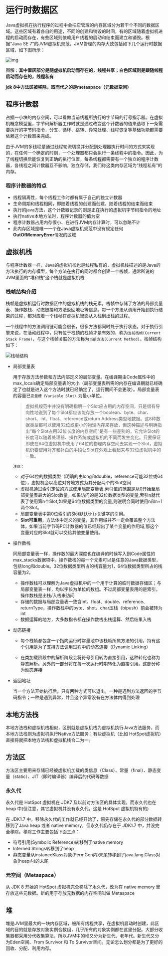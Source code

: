 # 运行时数据区

Java虚拟机在执行程序的过程中会把它管理的内存区域分为若干个不同的数据区域。这些区域有着各自的用途，不同的创建和销毁的时间，有的区域随着虚拟机进程的启动而存在，有些区域则依赖用户线程的启动和结束而建立和销毁。根据“Java SE 7”的JVM虚拟机规范，JVM管理的内存大致包括如下几个运行时数据区域，如下图所示：

![img](运行时数据区.assets/1326194-20180426163347176-898005313.png)

图解：**其中置灰部分是随虚拟机启动而存在的，线程共享；白色区域则是跟随线程启动而存在的，线程私有**

**jdk 8中方法区被移除，取而代之的是metaspace（元数据空间）**

## 程序计数器

占据一小块的内存空间，可以看做当前线程所执行的字节码的行号指示器。在虚拟机概念模型里，字节码解析器工作时就是通过改变这个计数器的值来选取下一条需要执行的字节码指令，分支、循环、跳转、异常处理、线程恢复等基础功能都需要依赖这个计数器来完成。

由于JVM的多线程是通过线程轮流切换并分配到处理器执行时间的方式来实现的，在任何一个确定的时刻，一个处理器都只会执行一条线程中的指令。因此，为了线程切换后能恢复到正确的执行位置，每条线程都需要有一个独立的程序计数器，各线程之间计数器互不影响，独立存储，我们称这类内存区域为“线程私有”的内存。

### 程序计数器的特点

- 线程隔离性，每个线程工作时都有属于自己的独立计数器
- 生命周期和线程相同，即随着线程的创建而创建，随着线程的结束而结束
- 执行的java方法，这个计数器记录的则是正在执行的虚拟机字节码指令的地址
- 执行native本地方法时，程序计数器的值为空
- 程序计数器占用内存很小、在进行JVM内存计算时，可以忽略不计
- 此内存区域是唯一一个在Java虚拟机规范中没有规定任何**OutOfMemoryError**情况的区域



## 虚拟机栈

与程序计数器一样，Java的虚拟机栈也是线程私有的，虚拟机栈描述的是Java的方法执行的内存模型，每个方法在执行的同时都会创建一个栈帧，通常所说的JVM里面的“堆和栈”这个栈就是虚拟机栈

### 栈帧结构介绍

栈帧是虚拟机运行时数据区中的虚拟机栈的栈元素。栈帧中存储了方法的局部变量表、操作数栈、动态链接和方法返回地址等信息。每一个方法从调用开始到执行结束的过程，都对应着一个栈帧在虚拟机里面从入栈到出栈的过程。

一个线程中的方法调用链可能会很长，很多方法都同时处于执行状态。对于执行引擎来说，在活动线程中，只有位于栈顶的栈帧才是有效的，称为`当前栈帧(Current Stack Frame)`，与这个栈帧关联的方法称为`当前方法(Current Method)`。栈帧结构如下：

![栈帧结构](运行时数据区.assets/栈帧结构.jpg)

- 局部变量表

  用于存放方法参数和方法内部定义的局部变量。在编译期由Code属性中的max_locals确定局部变量表的大小（局部变量表所需的内存在编译期就已经确定了也就是进入这个方法时就已经确定了，运行期间不会更改）。局部变量表的容量已`变量槽（Variable Slot）`为最小单位。

  > 虚拟机规范中并没有明确指明一个Slot应占用的内存空间，只是很有导向性地说到了每个Slot都应该能存放一个boolean、byte、char、short、int、float、reference或return Address类型地数据。这8种数据类型都可以使用32位或更小的物理内存来存放，但这种描述与明确指出“每个Slot占用32位长度的内存空间”是有一些差别的，它允许Slot的长度可以随着处理器、操作系统或虚拟机的不同而发生变化。只要保证即使在64位虚拟机中使用了64位的物理内存空间去实现一个Slot，虚拟机仍要使用对齐和补白的手段让Slot在外观上看起来与32位虚拟机中的一致。

  `注意：`

  - 对于64位的数据类型（明确的由long和double，reference可能32位或64位），虚拟机会以高位对齐地方式为其分配两个的Slot空间
  - 虚拟机通过索引定位的方式使用局部变量表,索引值的范围是从0开始至局部变量表最大的Slot数量。如果访问的是32位数据类型的变量,索引n就代表了使用第n个Slot,如果是64位数据类型的变量,则说明会同时使用n和n+1两个Slot。
  - 局部变量表中第0位索引的Slot默认`this`关键字的引用。
  - **Slot可重用**，方法体中定义的变量，其作用域并不一定会覆盖整个方法体，如果当前字节码PC计数器的值已经超出了某个变量的作用域,那这个变量对应的Slot就可以交给其他变量使用。

- 操作数栈

  同局部变量表一样，操作数的最大深度也在编译的时候写入到Code属性的max_stacks数据项中。操作数栈的每一个元素可以是任意的Java数据类型，包括long和double。32位数据类型所占的栈容量为1，64位数据类型所占的栈容量为2。

  - 操作数栈可以理解为Java虚拟机中的一个用于计算的临时数据存储区；与局部变量表一样，均以字长为单位的数组。不过局部变量表用的是索引，操作数栈是出栈/入栈来访问
  - 存储的数据与局部变量表一致含int、float、double、reference、returnType，操作数栈中的byte、shot、char压栈（bipush）前会被转为int
  - 数据运算的地方，大多数指令都在操作数栈出栈运算、然后结果入栈

- 动态链接

  - 每个栈帧都包含一个指向运行时常量池中该栈帧所属方法的引用，持有这个引用是为了支持方法调用过程中的动态连接（Dynamic Linking）

  - 在类加载阶段中的解析阶段会将符号引用转为直接引用，这种转化也称为静态解析。另外的一部分将在每一次运行时期转化为直接引用。这部分称为动态连接

- 返回地址

  当一个方法开始执行后，只有两种方式可以退出，一种是遇到方法返回的字节码指令；一种是遇到异常，并且这个异常没有在方法体内得到处理

## 本地方法栈

本地方法栈和虚拟机栈相似，区别就是虚拟机栈为虚拟机执行Java方法服务，而本地方法栈则为虚拟机执行Native方法服务；有些虚拟机（比如 HotSpot虚拟机）直接将就把本地方法栈和虚拟机栈合二为一。

## 方法区

方法区主要用来存储已经被虚拟机加载的类信息（Class）、常量（final）、静态变量（static）、JIT（即时编译器）编译后的代码等数据

### 永久代

永久代是 HotSpot 虚拟机在 JDK7 及以前对方法区的具体实现，而永久代也在 heap 中(但注意，其它虚拟机并没有永久代，这是 HotSpot 虚拟机特有的)

在 JDK1.7 中，移除永久代的工作就已经开始了，原先存储在永久代的部分数据转移到了Java heap 或者 native memory，但永久代仍存在于 JDK1.7 中，并没完全移除。移除工作主要包括下面三点：

- 符号引用(Symbolic Reference)转移到了native memory
- Interned Strings转移到了heap
- 静态变量从instanceKlass对象(PermGen内)末尾转移到了java.lang.Class对象(heap内)的末尾

### 元空间（Metaspace）

从 JDK 8 开始的 HotSpot 虚拟机完全移除了永久代，改为在 native memory 里存放这些元数据。新的用于存放元数据的内存空间叫做 Metaspace

## 堆

堆是JVM里最大的一块内存区域，被所有线程共享，在虚拟机启动时创建，此区域的目的就是存放对象实例合数组，几乎所有的对象实例都在这里分配。大部分收集器都采用分代收集算法，所以JVM中的堆又分为新生代、老年代。新生代又分为Eden空间、From Survivor 和 To Survivor空间。无论怎么划分都是为了更好的回收、分配、利用内存。